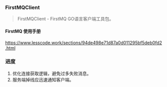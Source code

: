 ### FirstMQClient
> FirstMQClient - FirstMQ GO语言客户端工具包。

#### FirstMQ 使用手册
https://www.lesscode.work/sections/94de498e71d87a0d011295bf5deb0fd2.html

### 进度
1. 优化连接获取逻辑，避免过多失败消息。
2. 服务端掉线应迅速通知客户端。
